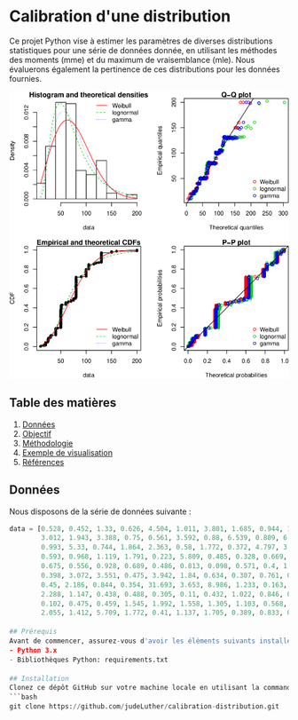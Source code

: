 # Calibration d'une distribution

Ce projet Python vise à estimer les paramètres de diverses distributions statistiques pour une série de données donnée, en utilisant les méthodes des moments (mme) et du maximum de vraisemblance (mle). Nous évaluerons également la pertinence de ces distributions pour les données fournies.

![Image result](images/result.png)

## Table des matières

1. [Données](#donnees)
2. [Objectif](#objectif)
3. [Méthodologie](#methodologie)
4. [Exemple de visualisation](#exemple-de-visualisation)
5. [Références](#references)

<a name="donnees"></a>

## Données

Nous disposons de la série de données suivante :
```python
data = [0.528, 0.452, 1.33, 0.626, 4.504, 1.011, 3.801, 1.685, 0.944, 10.691,
        3.012, 1.943, 3.388, 0.75, 0.561, 3.592, 0.88, 6.539, 0.809, 6.954,
        0.993, 5.33, 0.744, 1.864, 2.363, 0.58, 1.772, 0.372, 4.797, 3.651,
        0.593, 0.968, 1.119, 1.791, 0.223, 5.809, 0.485, 0.328, 0.669, 1.325,
        0.675, 0.556, 0.928, 0.689, 0.486, 0.813, 0.098, 0.571, 0.4, 1.03,
        0.398, 3.072, 3.551, 0.475, 3.942, 1.84, 0.634, 0.307, 0.761, 0.661,
        0.45, 2.186, 0.844, 0.354, 31.693, 3.653, 8.986, 1.233, 0.163, 1.662,
        2.288, 1.147, 0.438, 0.488, 0.305, 0.11, 0.432, 1.022, 0.846, 0.607,
        0.102, 0.475, 0.459, 1.545, 1.992, 1.558, 1.305, 1.103, 0.568, 1.042,
        2.055, 1.412, 5.709, 1.772, 0.41, 1.137, 1.705, 0.389, 0.833, 0.275]

## Prérequis
Avant de commencer, assurez-vous d'avoir les éléments suivants installés sur votre machine:
- Python 3.x
- Bibliothèques Python: requirements.txt

## Installation
Clonez ce dépôt GitHub sur votre machine locale en utilisant la commande suivante:
```bash
git clone https://github.com/judeLuther/calibration-distribution.git